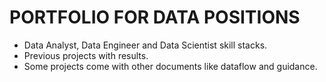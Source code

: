 # PORTFOLIO FOR DATA POSITIONS
- Data Analyst, Data Engineer and Data Scientist skill stacks.
- Previous projects with results.
- Some projects come with other documents like dataflow and guidance.

